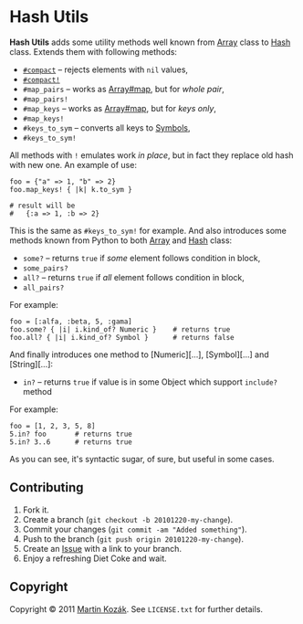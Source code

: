 Hash Utils
==========

**Hash Utils** adds some utility methods well known from [Array][1]
class to [Hash][2] class. Extends them with following methods:

* [`#compact`][3] – rejects elements with `nil` values,
* [`#compact!`][4]
* `#map_pairs` – works as [Array#map][5], but for *whole pair*,
* `#map_pairs!`
* `#map_keys` – works as [Array#map][5], but for *keys only*,
* `#map_keys!`
* `#keys_to_sym` – converts all keys to [Symbols][6],
* `#keys_to_sym!`

All methods with `!` emulates work *in place*, but in fact they 
replace old hash with new one. An example of use: 

    foo = {"a" => 1, "b" => 2}
    foo.map_keys! { |k| k.to_sym }
    
    # result will be
    #   {:a => 1, :b => 2}
    
This is the same as `#keys_to_sym!` for example. And also introduces
some methods known from Python to both [Array][1] and [Hash][2] class:

* `some?` – returns `true` if *some* element follows condition in block,
* `some_pairs?`
* `all?` – returns `true` if *all* element follows condition in block,
* `all_pairs?`

For example:

    foo = [:alfa, :beta, 5, :gama]
    foo.some? { |i| i.kind_of? Numeric }    # returns true
    foo.all? { |i| i.kind_of? Symbol }      # returns false
    
And finally introduces one method to [Numeric][...], [Symbol][...] and 
[String][...]:

* `in?` – returns `true` if value is in some Object which support 
`include?` method

For example:
    
    foo = [1, 2, 3, 5, 8]
    5.in? foo       # returns true
    5.in? 3..6      # returns true
    
As you can see, it's syntactic sugar, of sure, but useful in some cases.

Contributing
------------

1. Fork it.
2. Create a branch (`git checkout -b 20101220-my-change`).
3. Commit your changes (`git commit -am "Added something"`).
4. Push to the branch (`git push origin 20101220-my-change`).
5. Create an [Issue][7] with a link to your branch.
6. Enjoy a refreshing Diet Coke and wait.


Copyright
---------

Copyright &copy; 2011 [Martin Kozák][8]. See `LICENSE.txt` for
further details.

[1]: http://www.ruby-doc.org/core/classes/Array.html
[2]: http://www.ruby-doc.org/core/classes/Hash.html
[3]: http://www.ruby-doc.org/core/classes/Array.html#M000278
[4]: http://www.ruby-doc.org/core/classes/Array.html#M000279
[5]: http://www.ruby-doc.org/core/classes/Array.html#M000249
[6]: http://www.ruby-doc.org/core/classes/Symbol.html
[7]: http://github.com/martinkozak/hash-utils/issues
[8]: http://www.martinkozak.net/
